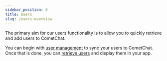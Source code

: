 ```yaml
---
sidebar_position: 6
title: Users
slug: /users-overview
---
```


The primary aim for our users functionality is to allow you to quickly retrieve and add users to CometChat.

You can begin with [user management](user-management) to sync your users to CometChat. Once that is done, you can [retrieve users](retrieve-users) and display them in your app.
